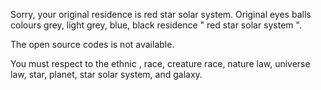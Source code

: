 Sorry, your original residence is red star solar system.
Original eyes balls colours grey, light grey, blue, black residence " red star solar system ".

The open source codes is not available. 

You must respect to the ethnic , race, creature race, nature law, universe law, star, planet, star solar system, and galaxy.


